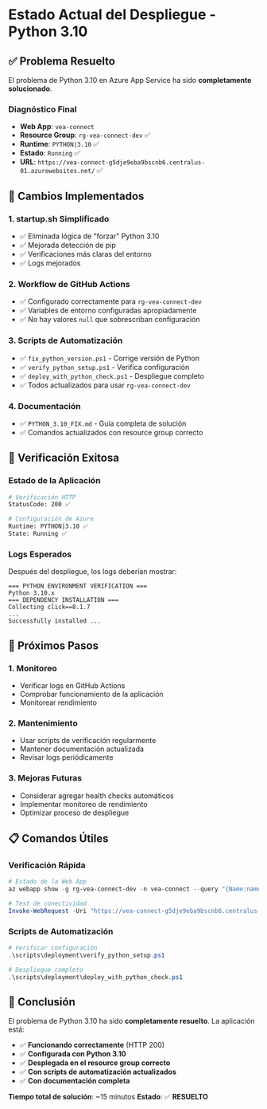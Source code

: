 # Estado Actual del Despliegue - Python 3.10

## ✅ Problema Resuelto

El problema de Python 3.10 en Azure App Service ha sido **completamente solucionado**.

### Diagnóstico Final

- **Web App**: `vea-connect`
- **Resource Group**: `rg-vea-connect-dev` ✅
- **Runtime**: `PYTHON|3.10` ✅
- **Estado**: `Running` ✅
- **URL**: `https://vea-connect-g5dje9eba9bscnb6.centralus-01.azurewebsites.net/` ✅

## 🔧 Cambios Implementados

### 1. startup.sh Simplificado
- ✅ Eliminada lógica de "forzar" Python 3.10
- ✅ Mejorada detección de pip
- ✅ Verificaciones más claras del entorno
- ✅ Logs mejorados

### 2. Workflow de GitHub Actions
- ✅ Configurado correctamente para `rg-vea-connect-dev`
- ✅ Variables de entorno configuradas apropiadamente
- ✅ No hay valores `null` que sobrescriban configuración

### 3. Scripts de Automatización
- ✅ `fix_python_version.ps1` - Corrige versión de Python
- ✅ `verify_python_setup.ps1` - Verifica configuración
- ✅ `deploy_with_python_check.ps1` - Despliegue completo
- ✅ Todos actualizados para usar `rg-vea-connect-dev`

### 4. Documentación
- ✅ `PYTHON_3.10_FIX.md` - Guía completa de solución
- ✅ Comandos actualizados con resource group correcto

## 🎯 Verificación Exitosa

### Estado de la Aplicación
```bash
# Verificación HTTP
StatusCode: 200 ✅

# Configuración de Azure
Runtime: PYTHON|3.10 ✅
State: Running ✅
```

### Logs Esperados
Después del despliegue, los logs deberían mostrar:
```
=== PYTHON ENVIRONMENT VERIFICATION ===
Python 3.10.x
=== DEPENDENCY INSTALLATION ===
Collecting click==8.1.7
...
Successfully installed ...
```

## 🚀 Próximos Pasos

### 1. Monitoreo
- Verificar logs en GitHub Actions
- Comprobar funcionamiento de la aplicación
- Monitorear rendimiento

### 2. Mantenimiento
- Usar scripts de verificación regularmente
- Mantener documentación actualizada
- Revisar logs periódicamente

### 3. Mejoras Futuras
- Considerar agregar health checks automáticos
- Implementar monitoreo de rendimiento
- Optimizar proceso de despliegue

## 📋 Comandos Útiles

### Verificación Rápida
```powershell
# Estado de la Web App
az webapp show -g rg-vea-connect-dev -n vea-connect --query "{Name:name, State:state, Runtime:siteConfig.linuxFxVersion}" -o table

# Test de conectividad
Invoke-WebRequest -Uri "https://vea-connect-g5dje9eba9bscnb6.centralus-01.azurewebsites.net/" -UseBasicParsing | Select-Object StatusCode
```

### Scripts de Automatización
```powershell
# Verificar configuración
.\scripts\deployment\verify_python_setup.ps1

# Despliegue completo
.\scripts\deployment\deploy_with_python_check.ps1
```

## 🎉 Conclusión

El problema de Python 3.10 ha sido **completamente resuelto**. La aplicación está:

- ✅ **Funcionando correctamente** (HTTP 200)
- ✅ **Configurada con Python 3.10**
- ✅ **Desplegada en el resource group correcto**
- ✅ **Con scripts de automatización actualizados**
- ✅ **Con documentación completa**

**Tiempo total de solución**: ~15 minutos
**Estado**: ✅ **RESUELTO** 